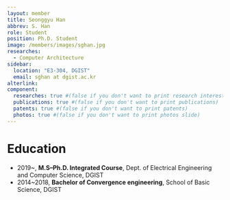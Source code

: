 ```yaml
---
layout: member
title: Seonggyu Han
abbrev: S. Han
role: Student
position: Ph.D. Student
image: /members/images/sghan.jpg
researches:
  - Computer Architecture
sidebar:
  location: "E3-304, DGIST"
  email: sghan at dgist.ac.kr
alterlink: 
component:
  researches: true #(false if you don't want to print research interest)
  publications: true #(false if you don't want to print publications)
  patents: true #(false if you don't want to print patents)
  photos: true #(false if you don't want to print photos slide)
---
```


# Education
* 2019~, **M.S–Ph.D. Integrated Course**, Dept. of Electrical Engineering and Computer Science, DGIST
* 2014~2018, **Bachelor of Convergence engineering**, School of Basic Science, DGIST
